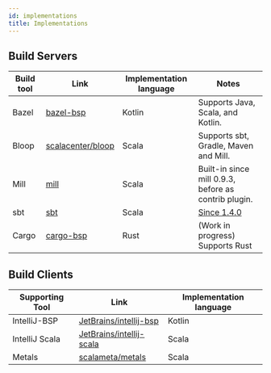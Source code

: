 ```yaml
---
id: implementations
title: Implementations
---
```


## Build Servers

| Build tool | Link                                                       | Implementation language | Notes                                                         |
| ---------- | ---------------------------------------------------------- | ----------------------- | ------------------------------------------------------------- |
| Bazel      | [bazel-bsp](https://github.com/JetBrains/bazel-bsp)        | Kotlin                  | Supports Java, Scala, and Kotlin.                             |
| Bloop      | [scalacenter/bloop](https://github.com/scalacenter/bloop/) | Scala                   | Supports sbt, Gradle, Maven and Mill.                         |
| Mill       | [mill](https://github.com/lihaoyi/mill/)                   | Scala                   | Built-in since mill 0.9.3, before as contrib plugin.          |
| sbt        | [sbt](https://www.scala-sbt.org/)                          | Scala                   | [Since 1.4.0](https://github.com/sbt/sbt/releases/tag/v1.4.0) |
| Cargo      | [cargo-bsp](https://github.com/cargo-bsp/cargo-bsp)        | Rust                    | (Work in progress) Supports Rust                              |

## Build Clients

| Supporting Tool | Link                                                                    | Implementation language |
| --------------- | ----------------------------------------------------------------------- | ----------------------- |
| IntelliJ-BSP    | [JetBrains/intellij-bsp](https://github.com/JetBrains/intellij-bsp)     | Kotlin                  |
| IntelliJ Scala  | [JetBrains/intellij-scala](https://github.com/JetBrains/intellij-scala) | Scala                   |
| Metals          | [scalameta/metals](https://github.com/scalameta/metals)                 | Scala                   |
